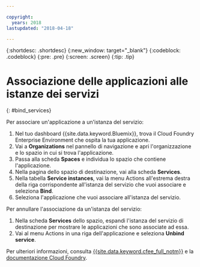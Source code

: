 ```yaml
---

copyright:
  years: 2018
lastupdated: "2018-04-18"

---
```


{:shortdesc: .shortdesc}
{:new_window: target="_blank"}
{:codeblock: .codeblock}
{:pre: .pre}
{:screen: .screen}
{:tip: .tip}

# Associazione delle applicazioni alle istanze dei servizi
{: #bind_services}

Per associare un'applicazione a un'istanza del servizio:

1. Nel tuo dashboard {{site.data.keyword.Bluemix}}, trova il Cloud Foundry Enterprise Environment che ospita la tua applicazione.
2. Vai a **Organizations** nel pannello di navigazione e apri l'organizzazione e lo spazio in cui si trova l'applicazione.
3. Passa alla scheda **Spaces** e individua lo spazio che contiene l'applicazione.
4. Nella pagina dello spazio di destinazione, vai alla scheda **Services**. 
5. Nella tabella **Service instances**, vai la menu Actions all'estrema destra della riga corrispondente all'istanza del servizio che vuoi associare e seleziona **Bind**.
6. Seleziona l'applicazione che vuoi associare all'istanza del servizio.

Per annullare l'associazione da un'istanza del servizio:

1. Nella scheda **Services** dello spazio, espandi l'istanza del servizio di destinazione per mostrare le applicazioni che sono associate ad essa.
2. Vai al menu Actions in una riga dell'applicazione e seleziona **Unbind service**.

Per ulteriori informazioni, consulta [{{site.data.keyword.cfee_full_notm}}](index.html) e la [documentazione Cloud Foundry](https://docs.cloudfoundry.org/adminguide/).
